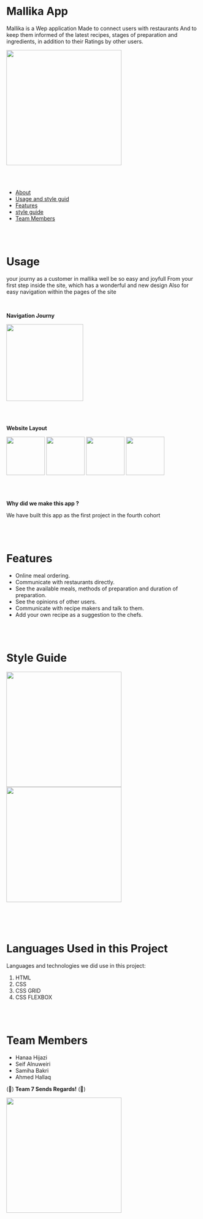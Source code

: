 # Mallika App <span id="about"></span>

Mallika is a Wep application Made to connect users with restaurants And to keep them informed of the latest recipes, stages of preparation and ingredients, in addition to their Ratings by other users.


<img style="width:300px" src="https://i.ibb.co/GQCV3y1/banner.jpg">

<br><br>

* [About](#about)
* [Usage and style guid](#Usage)
* [Features](#features)
* [style guide](#style-guide)
* [Team Members](#team)

<br><br>


# Usage <span id="Usage"></span>

your journy as a customer in mallika well be so easy and joyfull
From your first step inside the site, which has a wonderful and new design
Also for easy navigation within the pages of the site

<br>

**Navigation Journy**

<img style="width:200px" src="https://i.ibb.co/7r5LsQR/navigation.gif">

<br><br>

**Website Layout**

<p>
<img style="width:100px" src="https://i.ibb.co/bdwBRTC/1.jpg">
<img style="width:100px" src="https://i.ibb.co/Qpyv5WY/2.jpg">
<img style="width:100px" src="https://i.ibb.co/kmHb8FM/3.jpg">
<img style="width:100px" src="https://i.ibb.co/nDKS3rw/4.jpg">
</p>

<br><br>

**Why did we make this app ?**


We have built this app as the first project in the fourth cohort

<br><br>
# Features <span id="features"></span>

* Online meal ordering.
* Communicate with restaurants directly.
* See the available meals, methods of preparation and duration of preparation.
* See the opinions of other users.
* Communicate with recipe makers and talk to them.
* Add your own recipe as a suggestion to the chefs.

<br><br>
# Style Guide <span id="style-guide"></span>

<img style="width:300px" src="https://i.ibb.co/nRt0p0p/project-01-style-guid-02.jpg">

<img style="width:300px" src="https://i.ibb.co/Rc6m1NR/project-01-style-guid-01.jpg">

<br><br><br>

# Languages Used in this Project

Languages and technologies we did use in this project:

1. HTML
1. CSS
1. CSS GRID
1. CSS FLEXBOX

<br><br>
# Team Members <span id="team"></span>

* Hanaa Hijazi
* Seif Alnuweiri
* Samiha Bakri
* Ahmed Hallaq

 (&#x1F34E;) **Team 7 Sends Regards!** (&#x1F34E;)

<img style="width:300px" src="https://static.wikia.nocookie.net/naruto/images/5/50/Team_Kakashi.png/revision/latest?cb=20161219035928">
